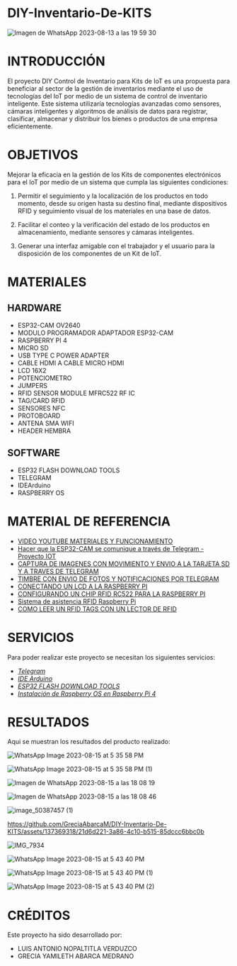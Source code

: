 # DIY-Inventario-De-KITS
![Imagen de WhatsApp 2023-08-13 a las 19 59 30](https://github.com/GreciaAbarcaM/DIY-Inventario-De-KITS/assets/130948583/9cb12fb7-552a-4204-a856-0b8edc27cbd7)

# INTRODUCCIÓN
El proyecto DIY Control de Inventario para Kits de IoT es una propuesta para beneficiar al sector de la gestión de inventarios mediante el uso de tecnologías del IoT por medio de un sistema de control de inventario inteligente. Este sistema utilizaría tecnologías avanzadas como sensores, cámaras inteligentes y algoritmos de análisis de datos para registrar, clasificar, almacenar y distribuir los bienes o productos de una empresa eficientemente.

# OBJETIVOS

Mejorar la eficacia en la gestión de los Kits de componentes electrónicos para el IoT por medio de un sistema que cumpla las siguientes condiciones:

1.	Permitir el seguimiento y la localización de los productos en todo momento, desde su origen hasta su destino final, mediante dispositivos RFID y seguimiento visual de los materiales en una base de datos.

2.	Facilitar el conteo y la verificación del estado de los productos en almacenamiento, mediante sensores y cámaras inteligentes.

3.	Generar una interfaz amigable con el trabajador y el usuario para la disposición de los componentes de un Kit de IoT.

# MATERIALES
## HARDWARE
- ESP32-CAM OV2640
- MODULO PROGRAMADOR ADAPTADOR ESP32-CAM
- RASPBERRY PI 4
- MICRO SD
- USB TYPE C POWER ADAPTER
- CABLE HDMI A CABLE MICRO HDMI
- LCD 16X2
- POTENCIOMETRO
- JUMPERS
- RFID SENSOR MODULE MFRC522 RF IC
- TAG/CARD RFID
- SENSORES NFC
- PROTOBOARD
- ANTENA SMA WIFI
- HEADER HEMBRA
  
## SOFTWARE
- ESP32 FLASH DOWNLOAD TOOLS
- TELEGRAM
- IDEArduino
- RASPBERRY OS
  
# MATERIAL DE REFERENCIA
- [ VIDEO YOUTUBE MATERIALES Y FUNCIONAMIENTO ](https://youtu.be/N-n6ZHa4wSY)
- [ Hacer que la ESP32-CAM se comunique a través de Telegram - Proyecto IOT ](https://www.youtube.com/watch?v=1005trA_wpI)
- [ CAPTURA DE IMAGENES CON MOVIMIENTO Y ENVIO A LA TARJETA SD Y A TRAVES DE TELEGRAM ](https://www.youtube.com/watch?v=3rDHxqgLs4k)
- [ TIMBRE CON ENVIO DE FOTOS Y NOTIFICACIONES POR TELEGRAM ](https://www.youtube.com/watch?v=uzmHtxQWk6o)
- [ CONECTANDO UN LCD A LA RASPBERRY PI ](https://www.youtube.com/watch?v=cVdSc8VYVBM)
- [ CONFIGURANDO UN CHIP RFID RC522 PARA LA RASPBERRY PI ](https://www.youtube.com/watch?v=evRuZRxvPFI)
- [ Sistema de asistencia RFID Raspberry Pi ](https://www.youtube.com/watch?v=T98ealydWZA)
- [ COMO LEER UN RFID TAGS CON UN LECTOR DE RFID ](https://www.youtube.com/watch?v=pJLjFm4Ipro)

# SERVICIOS
 Para poder realizar este proyecto se necesitan los siguientes servicios:
 - [_Telegram_](https://web.telegram.org/)
 - [_IDE Arduino_](https://www.arduino.cc/en/software)
 - [_ESP32 FLASH DOWNLOAD TOOLS_](https://www.espressif.com/en/support/download/other-tools)
 - [_Instalación de Raspberry OS en Raspberry Pi 4_](https://edu.codigoiot.com/course/view.php?id=823)
 
# RESULTADOS
Aqui se muestran los resultados del producto realizado:

![WhatsApp Image 2023-08-15 at 5 35 58 PM](https://github.com/GreciaAbarcaM/DIY-Inventario-De-KITS/assets/135075213/4a006cdb-3dc5-421f-b151-d21ed308ccbe)

![WhatsApp Image 2023-08-15 at 5 35 58 PM (1)](https://github.com/GreciaAbarcaM/DIY-Inventario-De-KITS/assets/135075213/5f4548d2-7f45-4c22-9a69-66766708fd30)

![Imagen de WhatsApp 2023-08-15 a las 18 08 19](https://github.com/GreciaAbarcaM/DIY-Inventario-De-KITS/assets/135075213/db7dd39c-c5db-4a17-a636-8169d3ca8e28)

![Imagen de WhatsApp 2023-08-15 a las 18 08 46](https://github.com/GreciaAbarcaM/DIY-Inventario-De-KITS/assets/135075213/f9f13ebf-5a12-4779-bd7c-ff74e44d6f53)

![image_50387457 (1)](https://github.com/GreciaAbarcaM/DIY-Inventario-De-KITS/assets/137369318/ba50e8bf-1b22-4483-85d1-01f9023e7898)



https://github.com/GreciaAbarcaM/DIY-Inventario-De-KITS/assets/137369318/21d6d221-3a86-4c10-b515-85dccc6bbc0b




![IMG_7934](https://github.com/GreciaAbarcaM/DIY-Inventario-De-KITS/assets/137369318/e6c92e3e-6602-415f-bb6c-a5fe4b810954)

![WhatsApp Image 2023-08-15 at 5 43 40 PM](https://github.com/GreciaAbarcaM/DIY-Inventario-De-KITS/assets/135075213/93f70b91-3dbc-4fc5-b21f-f12a9812f5f3)

![WhatsApp Image 2023-08-15 at 5 43 40 PM (1)](https://github.com/GreciaAbarcaM/DIY-Inventario-De-KITS/assets/135075213/656acc07-d854-4404-b862-4d49d11684aa)

![WhatsApp Image 2023-08-15 at 5 43 40 PM (2)](https://github.com/GreciaAbarcaM/DIY-Inventario-De-KITS/assets/135075213/1a8cbce9-ccd1-4506-8c38-0beb492d9555)

# CRÉDITOS
Este proyecto ha sido desarrollado por:
- LUIS ANTONIO NOPALTITLA VERDUZCO
- GRECIA YAMILETH ABARCA MEDRANO
